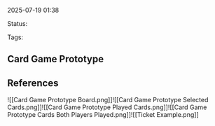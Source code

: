 2025-07-19 01:38

Status:

Tags:

## Card Game Prototype



## References
![[Card Game Prototype Board.png]]![[Card Game Prototype Selected Cards.png]]![[Card Game Prototype Played Cards.png]]![[Card Game Prototype Cards Both Players Played.png]]![[Ticket Example.png]]